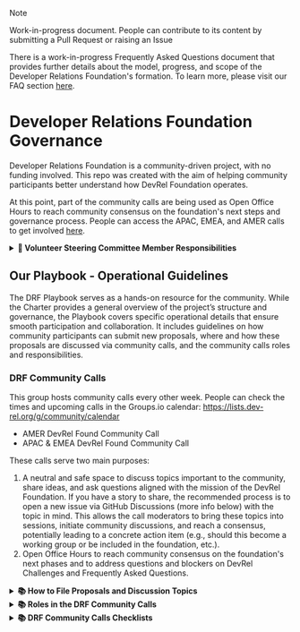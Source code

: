 >[!NOTE]
> Work-in-progress document. People can contribute to its content by submitting a Pull Request or raising an Issue
> 
> There is a work-in-progress Frequently Asked Questions document that provides further details about the model, progress, and scope of the Developer Relations Foundation's formation. To learn more, please visit our FAQ section [here](https://github.com/DevRel-Foundation#faq).

# Developer Relations Foundation Governance

Developer Relations Foundation is a community-driven project, with no funding involved. This repo was created  with the aim of helping community participants better understand how DevRel Foundation operates. 

At this point, part of the community calls are being used as Open Office Hours to reach community consensus on the foundation's next steps and governance process. People can access the APAC, EMEA, and AMER calls to get involved [here](https://github.com/DevRel-Foundation#community-calls).

<details>
  <summary>
    <strong>🧭 Volunteer Steering Committee Member Responsibilities </strong>
  </summary><br />
The Volunteer Steering Committee is comprised of the initial group of individuals, all tenured Developer Relations and Developer Marketing leaders, who connected over the shared vision of creating a foundation.

The primary responsibilities of the Volunteer Steering Committee are:

- Established the initial charter and governance model that contributed to the LF's "intent to form" commitment
- Collect input on priorities and interest in getting involved to move forward on processes, policies, and frameworks that will be driven by working groups, as well as forming the initial working groups
- Internal project management and operations, including PR, community, website development, and communications

Out of the working groups, we anticipate recommendations on governance that will include how to elect Foundation leadership moving forward. At that time, any leadership roles we play (if at all) will be determined through the established election processes.


  </details>


## Our Playbook - Operational Guidelines

The DRF Playbook serves as a hands-on resource for the community. While the Charter provides a general overview of the project’s structure and governance, the Playbook covers specific operational details that ensure smooth participation and collaboration. It includes guidelines on how community participants can submit new proposals, where and how these proposals are discussed via community calls, and the community calls roles and responsibilities.

### DRF Community Calls

This group hosts community calls every other week. People can check the times and upcoming calls in the Groups.io calendar: https://lists.dev-rel.org/g/community/calendar

- AMER DevRel Found Community Call
- APAC & EMEA DevRel Found Community Call

These calls serve two main purposes:

1. A neutral and safe space to discuss topics important to the community, share ideas, and ask questions aligned with the mission of the DevRel Foundation. If you have a story to share, the recommended process is to open a new issue via GitHub Discussions (more info below) with the topic in mind. This allows the call moderators to bring these topics into sessions, initiate community discussions, and reach a consensus, potentially leading to a concrete action item (e.g., should this become a working group or be included in the foundation, etc.).
2. Open Office Hours to reach community consensus on the foundation's next phases and to address questions and blockers on DevRel Challenges and Frequently Asked Questions.

<details>
  <summary>
    <strong> 📚 How to File Proposals and Discussion Topics </strong>
  </summary>

The community can file proposals via the DRF Governance repo by [opening a new entry in the GitHub Discussions Forum](https://github.com/DevRel-Foundation/governance/discussions/new/choose).

Also, whether you are new to the DRF community calls or a regular participant, you can add your discussion topics as a comment in one of the [meeting note discussions](https://github.com/DevRel-Foundation/governance/discussions/categories/meeting-notes) or bring them up during the call.

People can also share DevRel use cases, best practices, frameworks, and more by [opening a new Idea in GitHub Discussions](https://github.com/devrel-foundation/governance/discussions/new?category=ideas), which serves as the Foundation’s public forum. 

We are always looking for 5-10 minute presentations in future community calls to spark discussion with attendees and asynchronously.

</details>
<details>
  <summary>
    <strong> 📚 Roles in the DRF Community Calls</strong>
  </summary>

Roles include facilitator, moderator, scribe, and crier. 

Anyone can volunteer to take on any of these roles for upcoming community calls. People can volunteer to lead in one of these roles during the next call by contacting steering-committee@dev-rel.org


| **Role**| **Responsibilities**|**Notes**|**Recommended Experience**|
|---------|---------------------|---------------|---------------|
|**Moderator**| (1) Leads the discussion by going through agenda items, ensuring each topic receives the time it needs, and keeping conversations focused AND (2) Opens the call by inviting participants to add their names to the agenda, make group introductions and introduce the concept of Chatham House Rules, LF Antitrust Policies and the DRF Code of Conduct  | Volunteering as a Moderator is a great way to develop facilitation skills and play an essential role in shaping community discussions. The Moderator must be on the call while the Crier can skip the call | This person attended some previous community calls and is familiarized with the format |
|**Scribe**| (1) Captures and summarizes key points during the call AND (2) share these notes with the community in the dedicated GitHub Discussion afterward| Serving as a Scribe builds attention to detail and provides a vital resource for transparent communication within the community | This person can be new to the community but should have some experience of taking notes in meetings |
|**Crier**| (1) Keeps the community informed by announcing the agenda one week in advance in the DRF community mailing list and Discord channel| As the Crier, you enhance community engagement and ensure members are aware of discussion topics and opportunities to participate. The Moderator must be on the call, while the Crier can skip the call | This person can have no experience and be a newcomer |

</details>

</details>
<details>
  <summary>
    <strong> 📚 DRF Community Calls Checklists</strong>
  </summary>


## Moderator 
When running a community call, please ensure you go through the following checklist:


Pre-Call (5-4 days in advance)

1. Please wait for the Crier to share the agenda. If the agenda hasn’t been announced and only 5 days remain before the call, kindly reach out to the Crier
2. Review new community proposals or announcements shared on GH Discussions and include in the agenda

During the Call

3. Welcome Atendees and invite them to write their names in the Google Doc
4. Go through Agenda Topics
5. Assign the roles for the next call
6. Keep teh conversation on track
7. Close the call on time

  
## Crier

Pre-Call (8-6 days in advance)

1. Go to https://github.com/DevRel-Foundation/governance/discussions
2. Open a new entry
3. Copy Agenda template https://github.com/DevRel-Foundation/governance/discussions/114
4. Edit brackets' info [  ]
5. Go to [google doc](https://docs.google.com/document/d/1I5dX4RbvJyt4Z2dTWsS1BjmzRQV8RHOJ5klJ_tZa_eg/edit?usp=sharing)
6. Copy content within `TEMPLATE - YYYY-MM-DD`
7. Paste bellow `Next Meeting`section
8. Edit brackets' info [  ]
9. Announce the GH discussion via Discord #📆weekly-calls channel using @everyone tag
10. Announce via community Mailing List (community@lists.dev-rel.org) https://lists.dev-rel.org/g/community
11. Ping the Moderator when work is finished

## Scribe

During the Call

1. Take notes in [google docs](https://docs.google.com/document/d/1I5dX4RbvJyt4Z2dTWsS1BjmzRQV8RHOJ5klJ_tZa_eg/edit?usp=sharing) below the agenda items. Avoid using affiliations, just use initials of participants
2. If there's someone on the call who did not added their name, add it yourself in the Google doc
  
After the Call

3. Syntetize notes and mirror these notes in  the GH discussions dedicated entry as a new comment for those who can't access google
   
## Additional Training

If it's your first time taking on one of these roles in an open source project, don’t worry—we’re all learning together! This free course on [Leading High-Performance Working Group Meetings](https://training.linuxfoundation.org/training/leading-high-performance-working-group-meetings-lfc120/) can help beginners navigate through these roles.

</details>
